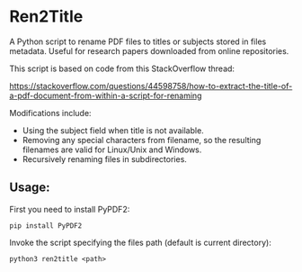 # Ren2Title
A Python script to rename PDF files to titles or subjects stored in files metadata. Useful for research papers downloaded from online repositories.

This script is based on code from this StackOverflow thread:

https://stackoverflow.com/questions/44598758/how-to-extract-the-title-of-a-pdf-document-from-within-a-script-for-renaming

Modifications include:
* Using the subject field when title is not available.
* Removing any special characters from filename, so the resulting filenames are valid for Linux/Unix and Windows.
* Recursively renaming files in subdirectories.

## Usage:

First you need to install PyPDF2:

```pip install PyPDF2```

Invoke the script specifying the files path (default is current directory):

```python3 ren2title <path>```
